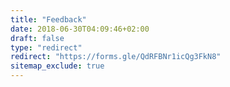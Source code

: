 ```yaml
---
title: "Feedback"
date: 2018-06-30T04:09:46+02:00
draft: false
type: "redirect"
redirect: "https://forms.gle/QdRFBNr1icQg3FkN8"
sitemap_exclude: true
---
```


